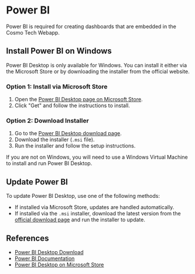 # Power BI

Power BI is required for creating dashboards that are embedded in the Cosmo Tech Webapp.

## Install Power BI on Windows

Power BI Desktop is only available for Windows. You can install it either via the Microsoft Store or by downloading the installer from the official website.

### Option 1: Install via Microsoft Store

1. Open the [Power BI Desktop page on Microsoft Store](https://apps.microsoft.com/store/detail/power-bi-desktop/9NTXR16HNW1T).
2. Click "Get" and follow the instructions to install.

### Option 2: Download Installer

1. Go to the [Power BI Desktop download page](https://powerbi.microsoft.com/en-us/desktop/).
2. Download the installer (`.msi` file).
3. Run the installer and follow the setup instructions.

If you are not on Windows, you will need to use a Windows Virtual Machine to install and run Power BI Desktop.

## Update Power BI

To update Power BI Desktop, use one of the following methods:

- If installed via Microsoft Store, updates are handled automatically.
- If installed via the `.msi` installer, download the latest version from the [official download page](https://powerbi.microsoft.com/en-us/desktop/) and run the installer to update.

## References

- [Power BI Desktop Download](https://powerbi.microsoft.com/en-us/desktop/)
- [Power BI Documentation](https://learn.microsoft.com/en-us/power-bi/)
- [Power BI Desktop on Microsoft Store](https://apps.microsoft.com/store/detail/power-bi-desktop/9NTXR16HNW1T)
